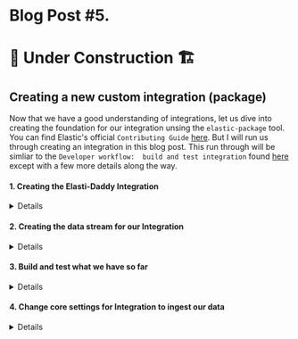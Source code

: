 # Blog Post #5.
# 🚧 Under Construction 🏗️
## Creating a new custom integration (package)

Now that we have a good understanding of integrations, let us dive into creating the foundation for
our integration unsing the `elastic-package` tool. You can find Elastic's official `Contributing Guide`
[here](https://github.com/elastic/integrations/blob/main/CONTRIBUTING.md). But I will run us through 
creating an integration in this blog post. This run through will be simliar to the `Developer workflow: 
build and test integration` found [here](https://github.com/elastic/integrations/blob/main/docs/developer_workflow_design_build_test_integration.md)
except with a few more details along the way.

#### 1. Creating the Elasti-Daddy Integration
<details>
  
We start by running `elastic-package create package Elasti-daddy` in our Ubuntu on Windows terminal and fill in
the prompts:

```bash
napsta@el33t-b00k-1:~$ elastic-package create package
2023/07/06 21:43:15  INFO New version is available - v0.83.2. Download from: https://github.com/elastic/elastic-package/releases/tag/v0.83.2
Create a new package
? Package name: elasti_daddy
? Version: 0.0.1
? Description: This is a package for preparing and analyzing motherhood and fatherhood data for taking care of a baby. The aim is to learn how Elastic Integrations are developed and deployed. Sample data includes breastfeeding, bottle feeding (milk or formula), milk extraction, etc..
? Categories: custom
? Kibana version constraint: ^8.7.1
? Required Elastic subscription: basic
? Github owner: nicpenning/Elasti-daddy
New package has been created: elasti_daddy
Done
```

What happened in the background was that a new directory called `Elasti-daddy` was created from where we ran that command from.

![image](https://github.com/nicpenning/Elasti-daddy/assets/5582679/ffa9d2c9-6a6e-40aa-ac79-39c9d45d4cf7)

Here is what was created inside of that directory:

![image](https://github.com/nicpenning/Elasti-daddy/assets/5582679/26240313-0d9c-4562-a89f-d53f19f209ce)

</details>

#### 2. Creating the data stream for our Integration

<details>

At this point we have the bare bones of the integration, but what we really need is the data stram, which is the
what the data will be indexed into. This will include templates that can include mappings and ingest pipelines.
Let us create the `feed_me` data stream that we will index our data into:

```bash
napsta@el33t-b00k-1:~/Elasti-daddy$ elastic-package create data-stream
2023/07/06 22:02:54  INFO New version is available - v0.83.2. Download from: https://github.com/elastic/elastic-package/releases/tag/v0.83.2
Create a new data stream
? Data stream name: feed_me
? Data stream title: Feed Me
? Type: logs
New data stream has been created: feed_me
Done
```

We just created a data stream with the name of `feed_me` and a title of `Feed Me`. We also used the `logs` data stream type.

```bash
napsta@el33t-b00k-1:~/Elasti-daddy$ ls
LICENSE.txt  changelog.yml  data_stream  docs  img  manifest.yml
napsta@el33t-b00k-1:~/Elasti-daddy$ cd data_stream/
napsta@el33t-b00k-1:~/Elasti-daddy/data_stream$ ls
feed_me
napsta@el33t-b00k-1:~/Elasti-daddy/data_stream$ cd feed_me/
napsta@el33t-b00k-1:~/Elasti-daddy/data_stream/feed_me$ ls
agent  elasticsearch  fields  manifest.yml
```

Above we will find that a new directory called `data_stream` was created. When we navigated into that directory
we found the name of our data stream `feed_me` as another directory. Diving further into the `data_stream` directory we found
a set of new files and directories that start to unravel more of the needed components of our integration which are:

```
agent/stream/stream.yml/hbs : This is the stream for the agent which may be used for the Elastic Agent policy template, but I am unsure
elasticsearch/ingest_pipeline/default.yml : Contains our pipeline that we will use to ingest the data
fields/base-fields.yml : Which are all of the fields that will be used in our data set and their respective mappings
manifest.yml : This is used for customizing the integration settings which will be covered later.
```

</details>

#### 3. Build and test what we have so far

<details>

Now that we have created the integration and the data stream for the integration, let us see what we have by building this integration
and adding this to our test package registry so we can see it live in Kibana.

First we will open a new terminal in our Ubuntu on Windows and start up our stack if we haven't yet:

`elastic-package stack up -v -d --version=8.8.1`

Then we will go back to our original terminal and run the build command:

`elastic-package build`

When we run this command, we have receive the following error:

```bash
napsta@el33t-b00k-1:~/Elasti-daddy$ elastic-package build
Error: can't prepare build directory: can't create new build directory: package can be only built inside of a Git repository (.git folder is used as reference point)
```

This is where the documentation from Elastic falls short as this is not covered during the sample development of an integration flow.

Let us try to clone this Elasti-daddy repo and place the integration we created inside of it to see if we have any luck. We will create a new directory called GitHub since our repository has the same name as our integration. Then we will create a folder called Integration in our Elasti-daddy repository. Lastly, we will copy the integration into that directory and then try our build again.

```bash
cd ~/
napsta@el33t-b00k-1:~$ mkdir GitHub
napsta@el33t-b00k-1:~$ cd GitHub
napsta@el33t-b00k-1:~/GitHub$ git clone https://github.com/nicpenning/Elasti-daddy.git
Cloning into 'Elasti-daddy'...
remote: Enumerating objects: 335, done.
remote: Counting objects: 100% (213/213), done.
remote: Compressing objects: 100% (196/196), done.
remote: Total 335 (delta 159), reused 17 (delta 17), pack-reused 122
Receiving objects: 100% (335/335), 98.65 KiB | 711.00 KiB/s, done.
Resolving deltas: 100% (178/178), done.
napsta@el33t-b00k-1:~/GitHub$ cd Elasti-daddy/
napsta@el33t-b00k-1:~/GitHub/Elasti-daddy$ mkdir Integration
napsta@el33t-b00k-1:~/GitHub/Elasti-daddy$ cp ~/Elasti-daddy/ ~/GitHub/Elasti-daddy/Integration/ -r
napsta@el33t-b00k-1:~/GitHub/Elasti-daddy$ cd Integration/Elasti-daddy/
napsta@el33t-b00k-1:~/GitHub/Elasti-daddy/Integration/Elasti-daddy$ elastic-package build
2023/07/06 22:45:37  INFO New version is available - v0.83.2. Download from: https://github.com/elastic/elastic-package/releases/tag/v0.83.2
Build the package
Error: building package failed: invalid content found in built zip package: found 1 validation error:
   1. file "/home/napsta/GitHub/Elasti-daddy/build/packages/Elasti-daddy-0.0.1.zip/manifest.yml" is invalid: field name: Does not match pattern '^[a-z0-9_]+$'

```

The error above is due to the fact that we used the `Package Name` as `Elasti-daddy` which is invalid because it must be all lowercase with the option of numbers and an underscore. Instead we had an uppercase character and a dash which caused this build to fail.

To correct this, we will need to rename the directory and adjust the manifest file. However, it will be quicker to remove our integration and re-create our integration and data stream. Start in our GitHub/Elasti-daddy/Integration directory and perform the following:

```bash
napsta@el33t-b00k-1:~/GitHub/Elasti-daddy/Integration$ rm Elasti-daddy -r
napsta@el33t-b00k-1:~/GitHub/Elasti-daddy/Integration$ elastic-package create package
2023/07/06 23:39:48  INFO New version is available - v0.83.2. Download from: https://github.com/elastic/elastic-package/releases/tag/v0.83.2
Create a new package
? Package name: elasti_daddy
? Version: 0.0.1
? Description: This is a package for preparing and analyzing motherhood and fatherhood data for taking care of a baby. The aim is to learn how Elastic Integrations are developed and deployed. Sample data includes breastfeeding, bottle feeding (milk or formula), milk extraction, etc..
? Categories: custom
? Kibana version constraint: ^8.7.1
? Required Elastic subscription: basic
? Github owner: nicpenning/Elasti-daddy
New package has been created: elasti_daddy
Done

napsta@el33t-b00k-1:~/GitHub/Elasti-daddy/Integration/elasti_daddy$ elastic-package create data-stream
2023/07/06 23:42:12  INFO New version is available - v0.83.2. Download from: https://github.com/elastic/elastic-package/releases/tag/v0.83.2
Create a new data stream
? Data stream name: feed_me
? Data stream title: Feed Me
? Type: logs
New data stream has been created: feed_me
Done
```

Now we should see `elasti_daddy` as our integration name now for the directory:

![image](https://github.com/nicpenning/Elasti-daddy/assets/5582679/075ae2ec-b870-4a12-8462-dfd7cebbeb6d)

Let us go into the new directory and try our build again.

```bash
napsta@el33t-b00k-1:~/GitHub/Elasti-daddy/Integration/elasti_daddy$ elastic-package build
2023/07/06 23:54:02  INFO New version is available - v0.83.2. Download from: https://github.com/elastic/elastic-package/releases/tag/v0.83.2
Build the package
Package built: /home/napsta/GitHub/Elasti-daddy/build/packages/elasti_daddy-0.0.1.zip
Done
```

Success! Now let us see if the integration shows up in our Kibana instance. To do this, we need to refresh our `package-repository` by running `elastic-package stack up -v -d --services package-registry` from our integration directory:

```bash
napsta@el33t-b00k-1:~/GitHub/Elasti-daddy/Integration/elasti_daddy$ elastic-package stack up -v -d --services package-registry
...snipped for brevity...
elastic-package-stack_package-registry_1 is up-to-date
Starting elastic-package-stack_package-registry_is_ready_1 ... done
Done
```

Navigate to Kibana and go to the Integrations page, select `Display Beta Integrations` (since we are using the version number 0.0.1), and then search for Elasti-daddy:

![image](https://github.com/nicpenning/Elasti-daddy/assets/5582679/2369c2a5-d4dd-4863-888d-9746e1ac130c)

![image](https://github.com/nicpenning/Elasti-daddy/assets/5582679/cb163083-7111-468a-a4c7-644f5127a003)

If it worked, then we should see our integration. Let us click on that integration to see more details!

![image](https://github.com/nicpenning/Elasti-daddy/assets/5582679/21e59c08-45bc-4828-b658-30093d3e4760)

This is great! Our base integration is there but there is a lot of work that needs to be done to make this integration usable.

If we click on `Add Elasti-daddy` in the right hand corner we can see other details that we still need to modify.

![image](https://github.com/nicpenning/Elasti-daddy/assets/5582679/36b6241b-4f3e-4f2b-a7e1-2a6a59f16070)

Let us move on to tweaking a few core settings to make this integration usable with our data set.

</details>

#### 4. Change core settings for Integration to ingest our data
<details>

To start, let us fix up the following:
- Data Stream
- Field Mappings
- Ingest Pipeline
- Read Me

1. Data Stream
We will start with the Data Stream manifest file by updating the content from the default text that current looks like this:

 ![image](https://github.com/nicpenning/Elasti-daddy/assets/5582679/80d97928-e0a4-4f87-92c7-e58fd26061ea)

to:

```yaml
title: "Feed Me"
type: logs
streams:
  - input: logfile
    title: Feed Me Logfile
    description: Collect events from the feed_me.csv
    vars:
      - name: paths
        type: text
        title: Paths
        multi: true
        show_user: true
        required: true
        default:
          - ~/feed_me.csv
```

⚠️ Note: We added `show_user: true` and `required: true` as additional settings so we can make sure these take effect in the Kibana UI.

```bash
napsta@el33t-b00k-1:~/GitHub/Elasti-daddy/Integration/elasti_daddy/data_stream/feed_me$ nano manifest.yml
```

![image](https://github.com/nicpenning/Elasti-daddy/assets/5582679/10a7654f-9fd8-414d-a5af-d3e9fd7615d4)

Save the changes by hitting Crtl-X then `Y` and hit enter.

We will also update the `policy_templates` section of the `manifest.yml` file that is found in the root of the integration to this:

```yaml
policy_templates:
  - name: feed_me
    title: Feed me
    description: Collect events for the Elasti-daddy project.
    inputs:
      - type: logfile
        title: Collect events from feed_me.csv
        description: Collect events from the feed_me.csv for the Elasti-daddy project
```

Now, let us run our build again and restart our package registry and Elastic stack to see our changes.


```bash
napsta@el33t-b00k-1:~/GitHub/Elasti-daddy/Integration/elasti_daddy$ elastic-package build
2023/07/07 01:43:12  INFO New version is available - v0.83.2. Download from: https://github.com/elastic/elastic-package/releases/tag/v0.83.2
Build the package
Package built: /home/napsta/GitHub/Elasti-daddy/build/packages/elasti_daddy-0.0.1.zip
Done
napsta@el33t-b00k-1:~/GitHub/Elasti-daddy/Integration/elasti_daddy$ elastic-package stack down
...snipped for brevity...
Done
napsta@el33t-b00k-1:~/GitHub/Elasti-daddy/Integration/elasti_daddy$ elastic-package stack up -v -d --version=8.8.1
...snipped for brevity...
Done
napsta@el33t-b00k-1:~/GitHub/Elasti-daddy/Integration/elasti_daddy$ elastic-package stack up -v -d --services package-registry
...snipped for brevity...
Done
```

After restarting the package-registry, let us go check Kibana for our changes:

![image](https://github.com/nicpenning/Elasti-daddy/assets/5582679/92f425e7-bde7-4276-bd57-aa6d40b482b2)

As you can see above, our integration is now defaulting to our settings that we adjusted in the data stream manifest.yml file!

2. Field Mappings

Okay, let us move on to updating the field mappings by adding a fields.yml file to our data stream.

These are all of the fields, their appropriate mapping, and the file name that we will need to add that into for the integration:

```
@timestamp : date : base-fields.yml
Amount (ml/cc) : long : fields.yml
Count : long : fields.yml
Duration : long : fields.yml
End Time : date : fields.yml
Medicine 💊 : keyword : fields.yml
Side : keyword : fields.yml
Start Time : date : fields.yml
Type : keyword : fields.yml
```

We will also need to add a description to each field so in the end, each field will need to be added to the appropiate file in this format:

```
- name: <field_name
  type: <mapping_type>
  description: <description of what the field is useful for>
```

Since `@timestamp` is already included by default in the `base-fields.yml`, then we just need to create the `fields.yml` with the following text:

```
- name: 'Amount (ml/cc)'
  type: long
  description: The volume of substance contained in ml/cc.
- name: 'Count'
  type: long
  description: The total number of items.
- name: 'Duration'
  type: long
  description: The amount of time between the start time and end time.
- name: 'End Time'
  type: date
  description: The end time of the event.
- name: 'Medicine 💊'
  type: keyword
  description: The type of medicine consumed.
- name: 'Side'
  type: keyword
  description: The left or right breast which was fed from.
- name: 'Start Time'
  type: date
  description: The start time of the event.
- name: 'Type'
  type: keyword
  description: The type of event that has occurred.
```

```bash
napsta@el33t-b00k-1:~/GitHub/Elasti-daddy/Integration/elasti_daddy/data_stream/feed_me/fields$ nano fields.yml
```

Save the text from above into the nano fields.yml as demonstrated above and you should see something like this:

![image](https://github.com/nicpenning/Elasti-daddy/assets/5582679/aa8b801e-ba63-4f84-a4fa-60ccb1a02dfb)

Go ahead and build to make sure there are not any errors.

```
napsta@el33t-b00k-1:~/GitHub/Elasti-daddy/Integration/elasti_daddy/data_stream/feed_me/fields$ elastic-package build
2023/07/07 03:57:31  INFO New version is available - v0.83.2. Download from: https://github.com/elastic/elastic-package/releases/tag/v0.83.2
Build the package
Error: building package failed: invalid content found in built zip package: found 5 validation errors:
   1. file "/home/napsta/GitHub/Elasti-daddy/build/packages/elasti_daddy-0.0.1.zip/data_stream/feed_me/fields/fields.yml" is invalid: field 0.name: Does not match pattern '^[\-*_\/@A-Za-z0-9]+(\.[\-*_\/@A-Za-z0-9]+)*$'
   2. file "/home/napsta/GitHub/Elasti-daddy/build/packages/elasti_daddy-0.0.1.zip/data_stream/feed_me/fields/fields.yml" is invalid: field 3.name: Does not match pattern '^[\-*_\/@A-Za-z0-9]+(\.[\-*_\/@A-Za-z0-9]+)*$'
   3. file "/home/napsta/GitHub/Elasti-daddy/build/packages/elasti_daddy-0.0.1.zip/data_stream/feed_me/fields/fields.yml" is invalid: field 4.name: Does not match pattern '^[\-*_\/@A-Za-z0-9]+(\.[\-*_\/@A-Za-z0-9]+)*$'
   4. file "/home/napsta/GitHub/Elasti-daddy/build/packages/elasti_daddy-0.0.1.zip/data_stream/feed_me/fields/fields.yml" is invalid: field 6.name: Does not match pattern '^[\-*_\/@A-Za-z0-9]+(\.[\-*_\/@A-Za-z0-9]+)*$'
```
Wow, there were a lot of errors!

Turns out that the checks for field names are very picky during the build process. So even though we were able to use parenthesis, spaces 
and even an emoji in a simple index operation, it is not allowed during the building process of an integration. To overcome this, let us 
change up our field names so we can follow the naming standard that the build process is expecting. Here is our new field list:

```
- name: 'Amount (ml/cc)'
  type: long
  description: The volume of substance contained in ml/cc.
- name: 'Count'
  type: long
  description: The total number of items.
- name: 'Duration'
  type: long
  description: The amount of time between the start time and end time.
- name: 'End_Time'
  type: date
  description: The end time of the event.
- name: 'Medicine'
  type: keyword
  description: The type of medicine consumed.
- name: 'Side'
  type: keyword
  description: The left or right breast which was fed from.
- name: 'Start_Time'
  type: date
  description: The start time of the event.
- name: 'Type'
  type: keyword
  description: The type of event that has occurred.
```

⚠️ Note: We will have to account for these new field names for our data source, ingest pipelines, and even our Kibana dashboard. Ouch!

Trying our build again, and it seems that we have succeeded.

```bash
napsta@el33t-b00k-1:~/GitHub/Elasti-daddy/Integration/elasti_daddy/data_stream/feed_me/fields$ elastic-package build
2023/07/07 04:08:12  INFO New version is available - v0.83.2. Download from: https://github.com/elastic/elastic-package/releases/tag/v0.83.2
Build the package
Package built: /home/napsta/GitHub/Elasti-daddy/build/packages/elasti_daddy-0.0.1.zip
Done
```

3. Ingest Pipelines

4. Read Me
</details>
